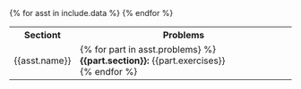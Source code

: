 <div class="x-scroll">
<table class="asst-table">
<tr><th>Sectiont</th><th>Problems</th></tr>
{% for asst in include.data %}
<tr style="">
<td>{{asst.name}}</td>
<td>
{% for part in asst.problems} %}
<b>{{part.section}}:</b> {{part.exercises}}<br>
{% endfor %}
</td>
</tr>
{% endfor %}
</table>
</div>
